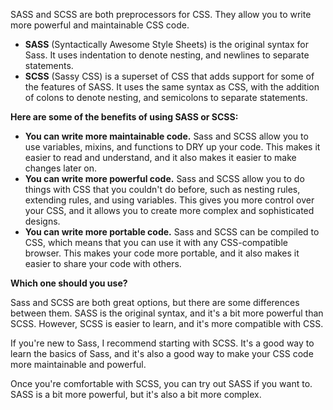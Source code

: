 SASS and SCSS are both preprocessors for CSS. They allow you to write more powerful and maintainable CSS code.

* **SASS** (Syntactically Awesome Style Sheets) is the original syntax for Sass. It uses indentation to denote nesting, and newlines to separate statements.
* **SCSS** (Sassy CSS) is a superset of CSS that adds support for some of the features of SASS. It uses the same syntax as CSS, with the addition of colons to denote nesting, and semicolons to separate statements.

**Here are some of the benefits of using SASS or SCSS:**

* **You can write more maintainable code.** Sass and SCSS allow you to use variables, mixins, and functions to DRY up your code. This makes it easier to read and understand, and it also makes it easier to make changes later on.
* **You can write more powerful code.** Sass and SCSS allow you to do things with CSS that you couldn't do before, such as nesting rules, extending rules, and using variables. This gives you more control over your CSS, and it allows you to create more complex and sophisticated designs.
* **You can write more portable code.** Sass and SCSS can be compiled to CSS, which means that you can use it with any CSS-compatible browser. This makes your code more portable, and it also makes it easier to share your code with others.

**Which one should you use?**

Sass and SCSS are both great options, but there are some differences between them. SASS is the original syntax, and it's a bit more powerful than SCSS. However, SCSS is easier to learn, and it's more compatible with CSS.

If you're new to Sass, I recommend starting with SCSS. It's a good way to learn the basics of Sass, and it's also a good way to make your CSS code more maintainable and powerful.

Once you're comfortable with SCSS, you can try out SASS if you want to. SASS is a bit more powerful, but it's also a bit more complex.

